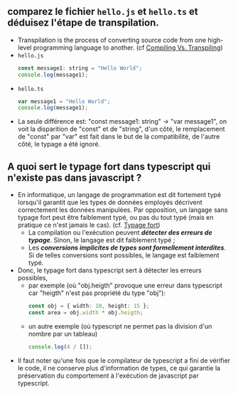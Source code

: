 ## comparez le fichier `hello.js` et `hello.ts` et déduisez l'étape de transpilation. 
- Transpilation is the process of converting source code from one high-level programming language to another. (cf [Compiling Vs. Transpiling](https://crystallize.com/answers/tech-dev/compiling-vs-transpiling))
- `hello.js`
    ```javascript
    const message1: string = "Hello World";
    console.log(message1);
    ```
- `hello.ts`
    ```typescript
    var message1 = "Hello World";
    console.log(message1);
    ```
- La seule différence est: "const message1: string" $\rightarrow$ "var message1", on voit la disparition de "const" et de "string", d'un côté, le remplacement de "const" par "var" est fait dans le but de la compatibilité, de l'autre côté, le typage a été ignoré.

## A quoi sert le typage fort dans typescript qui n'existe pas dans javascript ?
- En informatique, un langage de programmation est dit fortement typé lorsqu'il garantit que les types de données employés décrivent correctement les données manipulées. Par opposition, un langage sans typage fort peut être faiblement typé, ou pas du tout typé (mais en pratique ce n'est jamais le cas). (cf. [Typage fort](https://fr.wikipedia.org/wiki/Typage_fort))
  - La compilation ou l'exécution peuvent ***détecter des erreurs de typage***. Sinon, le langage est dit faiblement typé ;
  - Les ***conversions implicites de types sont formellement interdites***. Si de telles conversions sont possibles, le langage est faiblement typé. 
- Donc, le typage fort dans typescript sert à détecter les erreurs possibles,   
  - par exemple (où "obj.heigth" provoque une erreur dans typescript car "heigth" n'est pas propriété du type "obj"):
    ```typescript
    const obj = { width: 10, height: 15 };
    const area = obj.width * obj.heigth;
    ```
  - un autre exemple (où typescript ne permet pas la division d'un nombre par un tableau)
    ```typescript
    console.log(4 / []);
    ```
- Il faut noter qu'une fois que le compilateur de typescript a fini de vérifier le code, il ne conserve plus d'information de types, ce qui garantie la préservation du comportement à l'exécution de javascript par typescript.

